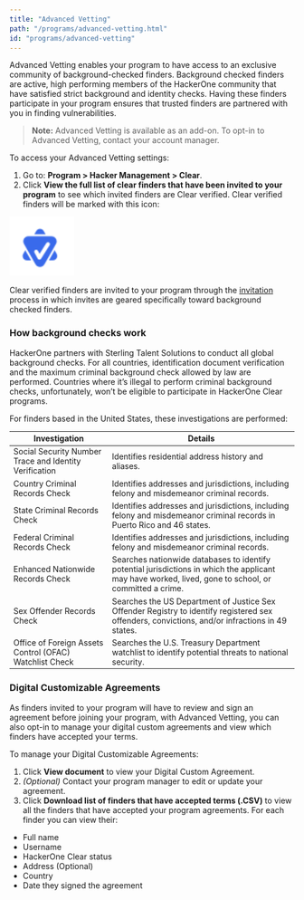 ```yaml
---
title: "Advanced Vetting"
path: "/programs/advanced-vetting.html"
id: "programs/advanced-vetting"
---
```


Advanced Vetting enables your program to have access to an exclusive community of background-checked finders. Background checked finders are active, high performing members of the HackerOne community that have satisfied strict background and identity checks. Having these finders participate in your program ensures that trusted finders are partnered with you in finding vulnerabilities.

> **Note:** Advanced Vetting is available as an add-on. To opt-in to Advanced Vetting, contact your account manager.

To access your Advanced Vetting settings:
1. Go to: **Program > Hacker Management > Clear**.
2. Click **View the full list of clear finders that have been invited to your program** to see which invited finders are Clear verified. Clear verified finders will be marked with this icon:

![advanced vetting icon](./images/advanced-vetting-2.png)

Clear verified finders are invited to your program through the [invitation](https://docs.hackerone.com/programs/invitations.html) process in which invites are geared specifically toward background checked finders.


### How background checks work
HackerOne partners with Sterling Talent Solutions to conduct all global background checks. For all countries, identification document verification and the maximum criminal background check allowed by law are performed. Countries where it’s illegal to perform criminal background checks, unfortunately, won’t be eligible to participate in HackerOne Clear programs.

For finders based in the United States, these investigations are performed:

Investigation | Details
------------- | --------
Social Security Number Trace and Identity Verification | Identifies residential address history and aliases.
Country Criminal Records Check | Identifies addresses and jurisdictions, including felony and misdemeanor criminal records.
State Criminal Records Check | Identifies addresses and jurisdictions, including felony and misdemeanor criminal records in Puerto Rico and 46 states.
Federal Criminal Records Check | Identifies addresses and jurisdictions, including felony and misdemeanor criminal records.
Enhanced Nationwide Records Check | Searches nationwide databases to identify potential jurisdictions in which the applicant may have worked, lived, gone to school, or committed a crime.
Sex Offender Records Check | Searches the US Department of Justice Sex Offender Registry to identify registered sex offenders, convictions, and/or infractions in 49 states.
Office of Foreign Assets Control (OFAC) Watchlist Check | Searches the U.S. Treasury Department watchlist to identify potential threats to national security.

### Digital Customizable Agreements
As finders invited to your program will have to review and sign an agreement before joining your program, with Advanced Vetting, you can also opt-in to manage your digital custom agreements and view which finders have accepted your terms.

To manage your Digital Customizable Agreements:
1. Click **View document** to view your Digital Custom Agreement.
2. *(Optional)* Contact your program manager to edit or update your agreement.
3. Click **Download list of finders that have accepted terms (.CSV)** to view all the finders that have accepted your program agreements. For each finder you can view their:
<ul><li>Full name
<li>Username
<li>HackerOne Clear status
<li>Address (Optional)
<li>Country
<li>Date they signed the agreement
